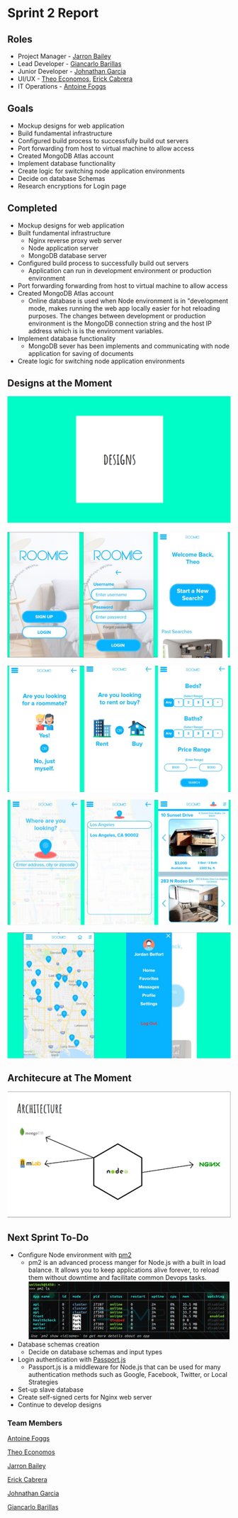# Sprint 2 Report

## Roles

- Project Manager - [Jarron Bailey](https://github.com/jarronb)
- Lead Developer - [Giancarlo Barillas](https://github.com/giancarlobarillas)
- Junior Developer - [Johnathan Garcia](https://github.com/)
- UI/UX - [Theo Economos](https://github.com/teconomo), [Erick Cabrera](https://github.com/ecabrera796)
- IT Operations - [Antoine Foggs](https://github.com/AFoggs)

## Goals

- Mockup designs for web application
- Build fundamental infrastructure
- Configured build process to successfully build out servers
- Port forwarding from host to virtual machine to allow access
- Created MongoDB Atlas account
- Implement database functionality
- Create logic for switching node application environments
- Decide on database Schemas
- Research encryptions for Login page

## Completed

- Mockup designs for web application
- Built fundamental infrastructure
  - Nginx reverse proxy web server
  - Node application server
  - MongoDB database server
- Configured build process to successfully build out servers
  - Application can run in development environment or production environment
- Port forwarding forwarding from host to virtual machine to allow access
- Created MongoDB Atlas account
  - Online database is used when Node environment is in "development mode, makes running the web app locally easier for hot reloading purposes. The changes between development or production environment is the MongoDB connection string and the host IP address which is is the environment variables.
- Implement database functionality
  - MongoDB sever has been implements and communicating with node application for saving of documents
- Create logic for switching node application environments

## Designs at the Moment

![Design tile](../../images/sprint2/designs-title.PNG)

![Design-1](../../images/sprint2/design1.PNG)

![Design-2](../../images/sprint2/design2.PNG)

![Design-3](../../images/sprint2/design3.PNG)

![Design-4](../../images/sprint2/design4.PNG)

## Architecure at The Moment

![Architecure](../../images/sprint2/arc1.PNG)

## Next Sprint To-Do

- Configure Node environment with [pm2](http://pm2.keymetrics.io/)
  - pm2 is an advanced process manger for Node.js with a built in load balance. It allows you to keep applications alive forever, to reload them without downtime and facilitate common Devops tasks.  
    ![pm2 screenshot](../../images/sprint2/pm2.PNG)
- Database schemas creation
  - Decide on database schemas and input types
- Login authentication with [Passport.js](http://www.passportjs.org/)
  - Passport.js is a middleware for Node.js that can be used for many authentication methods such as Google, Facebook, Twitter, or Local Strategies
- Set-up slave database
- Create self-signed certs for Nginx web server
- Continue to develop designs

### Team Members

[Antoine Foggs](https://github.com/AFoggs)

[Theo Economos](https://github.com/teconomo)

[Jarron Bailey](https://github.com/jarronb)

[Erick Cabrera](https://github.com/ecabrera796)

[Johnathan Garcia](https://github.com/)

[Giancarlo Barillas](https://github.com/giancarlobarillas)
